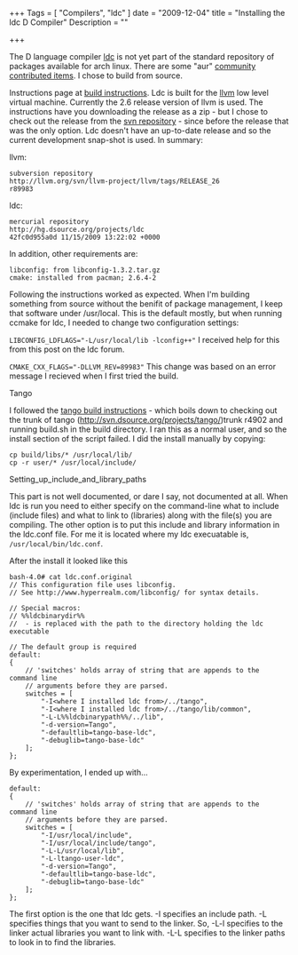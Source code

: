 +++
Tags = [ "Compilers", "ldc" ]
date = "2009-12-04"
title = "Installing the ldc D Compiler"
Description = ""

+++

The D language compiler [ldc](http://www.dsource.org/projects/ldc%7Cldc) is not yet part of the standard repository of packages available for arch linux. There are some "aur" [community contributed items](http://aur.archlinux.org/packages.php?O=0&K=ldc&do_Search=Go). I chose to build from source.<!--more-->

 Instructions page at [build instructions](http://www.dsource.org/projects/ldc/wiki/BuildInstructions). Ldc is built for the [llvm](http://llvm.org/) low level virtual machine. Currently the 2.6 release version of llvm is used. The instructions have you downloading the release as a zip - but I chose to check out the release from the [svn repository](http://llvm.org/svn/llvm-project/llvm/tags/RELEASE_26) - since before the release that was the only option. Ldc doesn't have an up-to-date release and so the current development snap-shot is used. In summary:

llvm:
```nohighlight
subversion repository
http://llvm.org/svn/llvm-project/llvm/tags/RELEASE_26
r89983
```
ldc:
```nohighlight
mercurial repository
http://hg.dsource.org/projects/ldc
42fc0d955a0d 11/15/2009 13:22:02 +0000
```
In addition, other requirements are:
```nohighlight
libconfig: from libconfig-1.3.2.tar.gz
cmake: installed from pacman; 2.6.4-2
```
Following the instructions worked as expected. When I'm building something from source without the benifit of package management, I keep that software under /usr/local. This is the default mostly, but when running ccmake for ldc, I needed to change two configuration settings:

`LIBCONFIG_LDFLAGS="-L/usr/local/lib -lconfig++"`
I received help for this from this post on the ldc forum.

`CMAKE_CXX_FLAGS="-DLLVM_REV=89983"`
This change was based on an error message I recieved when I first tried the build.

Tango

I followed the [tango build instructions](http://groups.google.com/group/ldc-dev/browse_thread/thread/bbed5ab72de76e6c) - which boils down to checking out the trunk of tango (http://svn.dsource.org/projects/tango/)trunk r4902 and running build.sh in the build directory. I ran this as a normal user, and so the install section of the script failed. I did the install manually by copying:
```nohighlight
cp build/libs/* /usr/local/lib/
cp -r user/* /usr/local/include/
```
Setting_up_include_and_library_paths

This part is not well documented, or dare I say, not documented at all. When ldc is run you need to either specify on the command-line what to include (include files) and what to link to (libraries) along with the file(s) you are compiling. The other option is to put this include and library information in the ldc.conf file. For me it is located where my ldc execuatable is, `/usr/local/bin/ldc.conf`.

After the install it looked like this
```nohighlight
bash-4.0# cat ldc.conf.original
// This configuration file uses libconfig.
// See http://www.hyperrealm.com/libconfig/ for syntax details.

// Special macros:
// %%ldcbinarydir%%
//  - is replaced with the path to the directory holding the ldc executable

// The default group is required
default:
{
    // 'switches' holds array of string that are appends to the command line
    // arguments before they are parsed.
    switches = [
        "-I<where I installed ldc from>/../tango",
        "-I<where I installed ldc from>/../tango/lib/common",
        "-L-L%%ldcbinarypath%%/../lib",
        "-d-version=Tango",
        "-defaultlib=tango-base-ldc",
        "-debuglib=tango-base-ldc"
    ];
};
```
By experimentation, I ended up with...
```nohighlight
default:
{
    // 'switches' holds array of string that are appends to the command line
    // arguments before they are parsed.
    switches = [
        "-I/usr/local/include",
        "-I/usr/local/include/tango",
        "-L-L/usr/local/lib",
        "-L-ltango-user-ldc",
        "-d-version=Tango",
        "-defaultlib=tango-base-ldc",
        "-debuglib=tango-base-ldc"
    ];
};
```
The first option is the one that ldc gets. -I specifies an include path. -L specifies things that you want to send to the linker. So, -L-l specifies to the linker actual libraries you want to link with. -L-L specifies to the linker paths to look in to find the libraries.